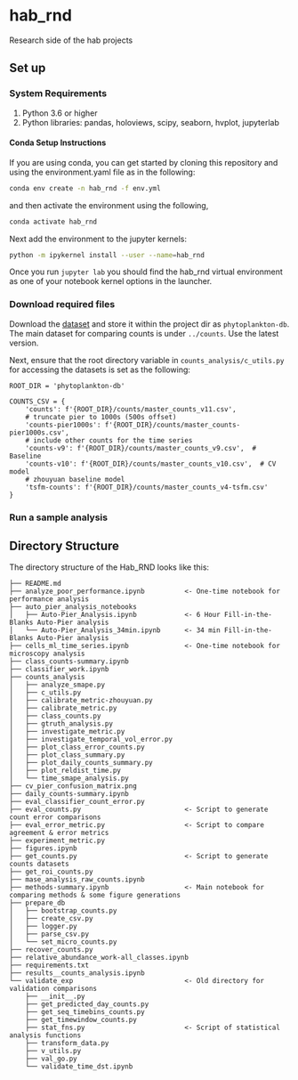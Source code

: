 # hab_rnd
Research side of the hab projects

## Set up

### System Requirements
1. Python 3.6 or higher
2. Python libraries: pandas, holoviews, scipy, seaborn, hvplot, jupyterlab

#### Conda Setup Instructions
If you are using conda, you can get started by cloning this repository and using the 
environment.yaml file as in the following:
```bash
conda env create -n hab_rnd -f env.yml
```
and then activate the environment using the following,
```bash
conda activate hab_rnd
```

Next add the environment to the jupyter kernels:
```bash
python -m ipykernel install --user --name=hab_rnd
```
Once you run `jupyter lab` you should find the hab_rnd virtual environment as one of your notebook kernel options in
 the launcher.

### Download required files
Download the [dataset](https://drive.google.com/file/d/183opFeIupbHUN-6Ifq7jBcfwV6JNSSk8/view?usp=sharing) and store
 it within the project dir as `phytoplankton-db`.
The main dataset for comparing counts is under `../counts`. Use the latest version.

Next, ensure that the root directory variable in `counts_analysis/c_utils.py` for accessing the datasets is set as the
 following:
```
ROOT_DIR = 'phytoplankton-db'

COUNTS_CSV = {
    'counts': f'{ROOT_DIR}/counts/master_counts_v11.csv',
    # truncate pier to 1000s (500s offset)
    'counts-pier1000s': f'{ROOT_DIR}/counts/master_counts-pier1000s.csv',
    # include other counts for the time series
    'counts-v9': f'{ROOT_DIR}/counts/master_counts_v9.csv',  # Baseline
    'counts-v10': f'{ROOT_DIR}/counts/master_counts_v10.csv',  # CV model
    # zhouyuan baseline model
    'tsfm-counts': f'{ROOT_DIR}/counts/master_counts_v4-tsfm.csv'
}
```
### Run a sample analysis


## Directory Structure
The directory structure of the Hab_RND looks like this:
```.env
├── README.md
├── analyze_poor_performance.ipynb          <- One-time notebook for performance analysis
├── auto_pier_analysis_notebooks
│   ├── Auto-Pier_Analysis.ipynb            <- 6 Hour Fill-in-the-Blanks Auto-Pier analysis
│   └── Auto-Pier_Analysis_34min.ipynb      <- 34 min Fill-in-the-Blanks Auto-Pier analysis
├── cells_ml_time_series.ipynb              <- One-time notebook for microscopy analysis
├── class_counts-summary.ipynb              
├── classifier_work.ipynb
├── counts_analysis
│   ├── analyze_smape.py
│   ├── c_utils.py
│   ├── calibrate_metric-zhouyuan.py
│   ├── calibrate_metric.py
│   ├── class_counts.py
│   ├── gtruth_analysis.py
│   ├── investigate_metric.py
│   ├── investigate_temporal_vol_error.py
│   ├── plot_class_error_counts.py
│   ├── plot_class_summary.py
│   ├── plot_daily_counts_summary.py
│   ├── plot_reldist_time.py
│   └── time_smape_analysis.py
├── cv_pier_confusion_matrix.png
├── daily_counts-summary.ipynb
├── eval_classifier_count_error.py
├── eval_counts.py                          <- Script to generate count error comparisons
├── eval_error_metric.py                    <- Script to compare agreement & error metrics
├── experiment_metric.py
├── figures.ipynb
├── get_counts.py                           <- Script to generate counts datasets
├── get_roi_counts.py
├── mase_analysis_raw_counts.ipynb
├── methods-summary.ipynb                   <- Main notebook for comparing methods & some figure generations
├── prepare_db
│   ├── bootstrap_counts.py
│   ├── create_csv.py
│   ├── logger.py
│   ├── parse_csv.py
│   └── set_micro_counts.py
├── recover_counts.py
├── relative_abundance_work-all_classes.ipynb
├── requirements.txt
├── results__counts_analysis.ipynb
└── validate_exp                            <- Old directory for validation comparisons
    ├── __init__.py
    ├── get_predicted_day_counts.py
    ├── get_seq_timebins_counts.py
    ├── get_timewindow_counts.py
    ├── stat_fns.py                         <- Script of statistical analysis functions
    ├── transform_data.py
    ├── v_utils.py
    ├── val_go.py
    └── validate_time_dst.ipynb
```